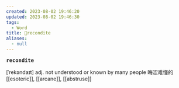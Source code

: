 ```yaml
---
created: 2023-08-02 19:46:20
updated: 2023-08-02 19:46:30
tags:
  - Word
title: 📖recondite
aliases:
  - null
---
```


<pre><strong>recondite</strong></pre>
[ˈrekəndaɪt]
adj. not understood or known by many people 晦涩难懂的
[[esoteric]], [[arcane]], [[abstruse]]
